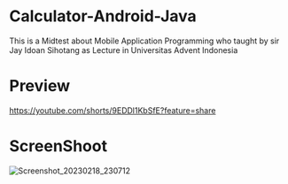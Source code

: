 # Calculator-Android-Java
This is a Midtest about Mobile Application Programming who
taught by sir Jay Idoan Sihotang as Lecture in Universitas Advent Indonesia

# Preview 
https://youtube.com/shorts/9EDDl1KbSfE?feature=share

# ScreenShoot
![Screenshot_20230218_230712](https://user-images.githubusercontent.com/74284209/219876887-bf60fae6-8f4d-40ad-8003-6d33e81407a4.png)

